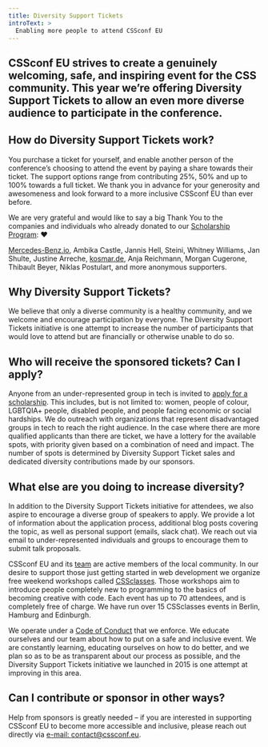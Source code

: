 ```yaml
---
title: Diversity Support Tickets
introText: >
  Enabling more people to attend CSSconf EU
---
```


## CSSconf EU strives to create a genuinely welcoming, safe, and inspiring event for the CSS community. This year we’re offering Diversity Support Tickets to allow an even more diverse audience to participate in the conference.

## How do Diversity Support Tickets work?

You purchase a ticket for yourself, and enable another person of the conference’s choosing to attend the event by paying a share towards their ticket. The support options range from contributing 25%, 50% and up to 100% towards a full ticket. We thank you in advance for your generosity and awesomeness and look forward to a more inclusive CSSconf EU than ever before.

We are very grateful and would like to say a big Thank You to the companies and individuals who already donated to our [Scholarship Program](/scholarships/): ❤️

[Mercedes-Benz.io](https://blog.cssconf.eu/2017/12/29/mercedes-benz-io-sponsors-scholarships/), Ambika Castle, Jannis Hell, Steini, Whitney Williams, Jan Shulte, Justine Arreche, [kosmar.de](http://www.kosmar.de), Anja Reichmann, Morgan Cugerone, Thibault Beyer, Niklas Postulart, and more anonymous supporters.

## Why Diversity Support Tickets?

We believe that only a diverse community is a healthy community, and we welcome and encourage participation by everyone. The Diversity Support Tickets initiative is one attempt to increase the number of participants that would love to attend but are financially or otherwise unable to do so.

## Who will receive the sponsored tickets? Can I apply?

Anyone from an under-represented group in tech is invited to [apply for a scholarship](/scholarships). This includes, but is not limited to: women, people of colour, LGBTQIA+ people, disabled people, and people facing economic or social hardships. We do outreach with organizations that represent disadvantaged groups in tech to reach the right audience. In the case where there are more qualified applicants than there are ticket, we have a lottery for the available spots, with priority given based on a combination of need and impact. The number of spots is determined by Diversity Support Ticket sales and dedicated diversity contributions made by our sponsors.

## What else are you doing to increase diversity?

In addition to the Diversity Support Tickets initiative for attendees, we also aspire to encourage a diverse group of speakers to apply. We provide a lot of information about the application process, additional blog posts covering the topic, as well as personal support (emails, slack chat). We reach out via email to under-represented individuals and groups to encourage them to submit talk proposals.

CSSconf EU and its [team](/team) are active members of the local community. In our desire to support those just getting started in web development we organize free weekend workshops called [CSSclasses](http://cssclasses.cssconf.eu/). Those workshops aim to introduce people completely new to programming to the basics of becoming creative with code. Each event has up to 70 attendees, and is completely free of charge. We have run over 15 CSSclasses events in Berlin, Hamburg and Edinburgh.

We operate under a [Code of Conduct](/code-of-conduct) that we enforce. We educate ourselves and our team about how to put on a safe and inclusive event. We are constantly learning, educating ourselves on how to do better, and we plan so as to be as transparent about our process as possible, and the Diversity Support Tickets initiative we launched in 2015 is one attempt at improving in this area.

## Can I contribute or sponsor in other ways?

Help from sponsors is greatly needed – if you are interested in supporting CSSconf EU to become more accessible and inclusive, please reach out directly via [e-mail: contact@cssconf.eu](mailto:contact@cssconf.eu).

